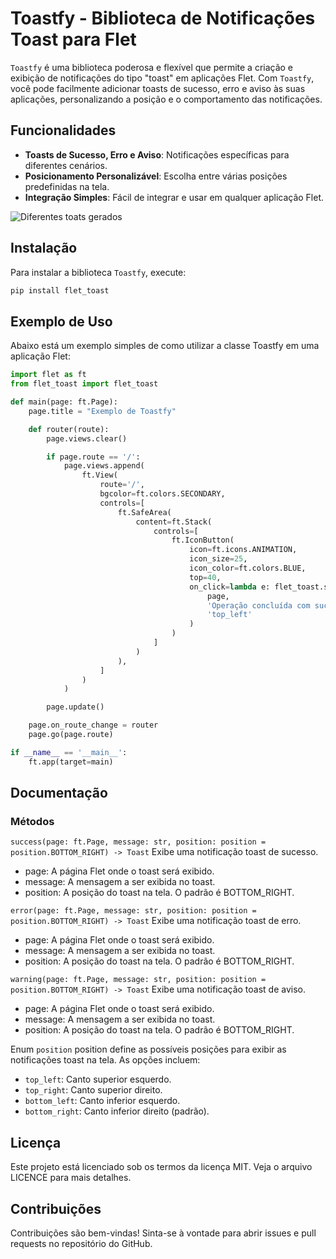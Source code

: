 # Toastfy - Biblioteca de Notificações Toast para Flet

`Toastfy` é uma biblioteca poderosa e flexível que permite a criação e exibição de notificações do tipo "toast" em aplicações Flet. Com `Toastfy`, você pode facilmente adicionar toasts de sucesso, erro e aviso às suas aplicações, personalizando a posição e o comportamento das notificações.

## Funcionalidades

- **Toasts de Sucesso, Erro e Aviso**: Notificações específicas para diferentes cenários.
- **Posicionamento Personalizável**: Escolha entre várias posições predefinidas na tela.
- **Integração Simples**: Fácil de integrar e usar em qualquer aplicação Flet.

![Diferentes toats gerados](assets/float_toast.png)

## Instalação

Para instalar a biblioteca `Toastfy`, execute:

```bash
pip install flet_toast
```
## Exemplo de Uso

Abaixo está um exemplo simples de como utilizar a classe Toastfy em uma aplicação Flet:
```python
import flet as ft
from flet_toast import flet_toast

def main(page: ft.Page):
    page.title = "Exemplo de Toastfy"

    def router(route):
        page.views.clear()

        if page.route == '/':
            page.views.append(
                ft.View(
                    route='/',
                    bgcolor=ft.colors.SECONDARY,
                    controls=[
                        ft.SafeArea(
                            content=ft.Stack(
                                controls=[
                                    ft.IconButton(
                                        icon=ft.icons.ANIMATION,
                                        icon_size=25,
                                        icon_color=ft.colors.BLUE,
                                        top=40,
                                        on_click=lambda e: flet_toast.success(
                                            page, 
                                            'Operação concluída com sucesso!', 
                                            'top_left'
                                        )
                                    )
                                ]
                            )
                        ),
                    ]
                )
            )

        page.update()

    page.on_route_change = router
    page.go(page.route)

if __name__ == '__main__':
    ft.app(target=main)
```

## Documentação

### Métodos
`success(page: ft.Page, message: str, position: position = position.BOTTOM_RIGHT) -> Toast`
Exibe uma notificação toast de sucesso.

- page: A página Flet onde o toast será exibido.
- message: A mensagem a ser exibida no toast.
- position: A posição do toast na tela. O padrão é BOTTOM_RIGHT.

`error(page: ft.Page, message: str, position: position = position.BOTTOM_RIGHT) -> Toast`
Exibe uma notificação toast de erro.

- page: A página Flet onde o toast será exibido.
- message: A mensagem a ser exibida no toast.
- position: A posição do toast na tela. O padrão é BOTTOM_RIGHT.

`warning(page: ft.Page, message: str, position: position = position.BOTTOM_RIGHT) -> Toast`
Exibe uma notificação toast de aviso.

- page: A página Flet onde o toast será exibido.
- message: A mensagem a ser exibida no toast.
- position: A posição do toast na tela. O padrão é BOTTOM_RIGHT.

Enum `position`
position define as possíveis posições para exibir as notificações toast na tela. As opções incluem:

- `top_left`: Canto superior esquerdo.
- `top_right`: Canto superior direito.
- `bottom_left`: Canto inferior esquerdo.
- `bottom_right`: Canto inferior direito (padrão).

## Licença
Este projeto está licenciado sob os termos da licença MIT. Veja o arquivo LICENCE para mais detalhes.

## Contribuições
Contribuições são bem-vindas! Sinta-se à vontade para abrir issues e pull requests no repositório do GitHub.